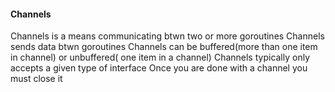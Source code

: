 #### Channels 
Channels is a means communicating btwn two or more goroutines 
Channels sends data btwn goroutines 
Channels can  be buffered(more than one item in channel) or unbuffered( one item in a channel)
Channels typically only accepts a given type of interface 
Once you are done with a channel you  must close it
